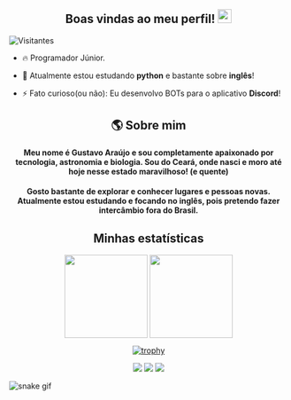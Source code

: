 <h2 align="center"> Boas vindas ao meu perfil! <img src="https://raw.githubusercontent.com/kaueMarques/kaueMarques/master/hi.gif", width=25px> </h2>

<p align="left"> <img src="https://komarev.com/ghpvc/?username=Gusta-py&color=grey" alt="Visitantes" /> </p>

- 🔥 Programador Júnior.

- 🔭 Atualmente estou estudando **python** e bastante sobre **inglês**!

- ⚡ Fato curioso(ou não): Eu desenvolvo BOTs para o aplicativo **Discord**!

<h2 align="center">🌎 Sobre mim</h2>
<h4 align="center">Meu nome é Gustavo Araújo e sou completamente apaixonado por tecnologia, astronomia e biologia. Sou do Ceará, onde nasci e moro até hoje nesse estado maravilhoso! (e quente)</h4>
<h4 align="center">Gosto bastante de explorar e conhecer lugares e pessoas novas. Atualmente estou estudando e focando no inglês, pois pretendo fazer intercâmbio fora do Brasil.</h4>

<div align="center"> <h2 > Minhas estatísticas </h2>

  <img height="150em" align="center" src="https://github-readme-stats.vercel.app/api?username=Gusta-py&show_icons=true&theme=tokyonight&include_all_commits=true&count_private=true"/>

  <img height="150em" align="center" src="https://github-readme-stats.vercel.app/api/top-langs/?username=Gusta-py&layout=compact&langs_count=10&theme=tokyonight"/>
  
  [![trophy](https://github-profile-trophy.vercel.app/?username=Gusta-py&theme=onedark)](https://github.com/Gusta-py/github-profile-trophy)

  <img src="https://img.shields.io/badge/Python-14354C?style=for-the-badge&logo=python&logoColor=white"/>

  <img src="https://img.shields.io/badge/GitHub-14354C?style=for-the-badge&logo=github&logoColor=white"/>

  <img src="https://img.shields.io/badge/Visual%20Studio%20Code-14354C?style=for-the-badge&logo=visual-studio-code&logoColor=007ACC"/>

</div>

![snake gif](https://github.com/yFlipz/yFlipz/raw/output/github-contribution-grid-snake.svg)

